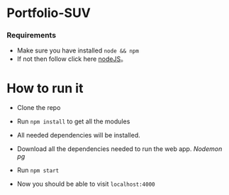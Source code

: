# Portfolio-SUV
### Requirements
 * Make sure you have installed `node && npm `
  * If not then follow click here [nodeJS](http://https://nodejs.org/en/)。

# How to run it
* Clone the repo
 * Run `npm install` to get all the modules
 * All needed dependencies will be installed.
 * Download all the dependencies needed to run the web app.
  *Nodemon*
  *pg*

 * Run `npm start`
 * Now you should be able to visit `localhost:4000`
